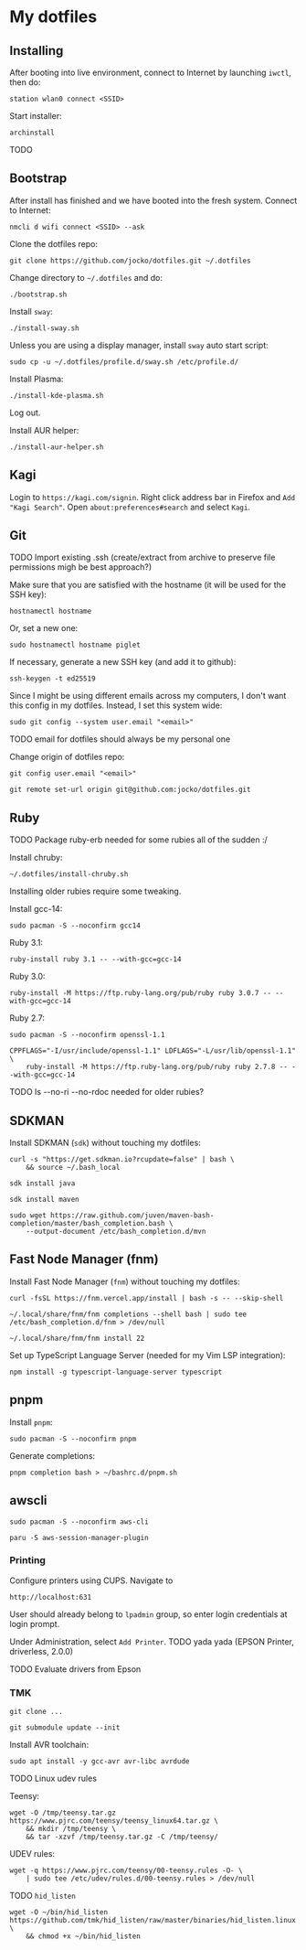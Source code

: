 # My dotfiles

## Installing

After booting into live environment, connect to Internet by launching `iwctl`, then do:

    station wlan0 connect <SSID>

Start installer:

    archinstall

TODO

## Bootstrap

After install has finished and we have booted into the fresh system. Connect to
Internet:

    nmcli d wifi connect <SSID> --ask

Clone the dotfiles repo:

    git clone https://github.com/jocko/dotfiles.git ~/.dotfiles

Change directory to `~/.dotfiles` and do:

    ./bootstrap.sh

Install `sway`:

    ./install-sway.sh

Unless you are using a display manager, install `sway` auto start script:

    sudo cp -u ~/.dotfiles/profile.d/sway.sh /etc/profile.d/

Install Plasma:

    ./install-kde-plasma.sh

Log out.

Install AUR helper:

    ./install-aur-helper.sh

## Kagi

Login to `https://kagi.com/signin`. Right click address bar in Firefox and `Add
"Kagi Search"`. Open `about:preferences#search` and select `Kagi`.

## Git

TODO Import existing .ssh (create/extract from archive to preserve file permissions migh be best approach?)

Make sure that you are satisfied with the hostname (it will be used for
the SSH key):

    hostnamectl hostname

Or, set a new one:

    sudo hostnamectl hostname piglet

If necessary, generate a new SSH key (and add it to github):

    ssh-keygen -t ed25519

Since I might be using different emails across my computers, I don't want this
config in my dotfiles. Instead, I set this system wide:

    sudo git config --system user.email "<email>"

TODO email for dotfiles should always be my personal one

Change origin of dotfiles repo:

    git config user.email "<email>"

    git remote set-url origin git@github.com:jocko/dotfiles.git

## Ruby

TODO Package ruby-erb needed for some rubies all of the sudden :/

Install chruby:

    ~/.dotfiles/install-chruby.sh

Installing older rubies require some tweaking.

Install gcc-14:

    sudo pacman -S --noconfirm gcc14

Ruby 3.1:

    ruby-install ruby 3.1 -- --with-gcc=gcc-14

Ruby 3.0:

    ruby-install -M https://ftp.ruby-lang.org/pub/ruby ruby 3.0.7 -- --with-gcc=gcc-14

Ruby 2.7:

    sudo pacman -S --noconfirm openssl-1.1

    CPPFLAGS="-I/usr/include/openssl-1.1" LDFLAGS="-L/usr/lib/openssl-1.1" \
        ruby-install -M https://ftp.ruby-lang.org/pub/ruby ruby 2.7.8 -- --with-gcc=gcc-14 

TODO Is --no-ri --no-rdoc needed for older rubies?

## SDKMAN

Install SDKMAN (`sdk`) without touching my dotfiles:

    curl -s "https://get.sdkman.io?rcupdate=false" | bash \
        && source ~/.bash_local

    sdk install java

    sdk install maven

    sudo wget https://raw.github.com/juven/maven-bash-completion/master/bash_completion.bash \
        --output-document /etc/bash_completion.d/mvn

## Fast Node Manager (fnm)

Install Fast Node Manager (`fnm`) without touching my dotfiles:

    curl -fsSL https://fnm.vercel.app/install | bash -s -- --skip-shell

    ~/.local/share/fnm/fnm completions --shell bash | sudo tee /etc/bash_completion.d/fnm > /dev/null

    ~/.local/share/fnm/fnm install 22

Set up TypeScript Language Server (needed for my Vim LSP integration):

    npm install -g typescript-language-server typescript

## pnpm

Install `pnpm`:

    sudo pacman -S --noconfirm pnpm

Generate completions:

    pnpm completion bash > ~/bashrc.d/pnpm.sh

## awscli

    sudo pacman -S --noconfirm aws-cli

    paru -S aws-session-manager-plugin

### Printing

Configure printers using CUPS. Navigate to

    http://localhost:631

User should already belong to `lpadmin` group, so enter login credentials at
login prompt.

Under Administration, select `Add Printer`. TODO yada yada (EPSON Printer, driverless, 2.0.0)

TODO Evaluate drivers from Epson

### TMK

    git clone ...

    git submodule update --init

Install AVR toolchain:

    sudo apt install -y gcc-avr avr-libc avrdude

TODO Linux udev rules

Teensy:

    wget -O /tmp/teensy.tar.gz https://www.pjrc.com/teensy/teensy_linux64.tar.gz \
        && mkdir /tmp/teensy \
        && tar -xzvf /tmp/teensy.tar.gz -C /tmp/teensy/

UDEV rules:

    wget -q https://www.pjrc.com/teensy/00-teensy.rules -O- \
        | sudo tee /etc/udev/rules.d/00-teensy.rules > /dev/null

TODO `hid_listen`

    wget -O ~/bin/hid_listen https://github.com/tmk/hid_listen/raw/master/binaries/hid_listen.linux \
        && chmod +x ~/bin/hid_listen

